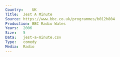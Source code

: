 ```yaml
---
Country:	UK
Title:	Jest A Minute
Source:	https://www.bbc.co.uk/programmes/b012h804
Production:	BBC Radio Wales
Years:	2006
Size:	5
Data:	jest-a-minute.csv
Type:	comedy
Media:	Radio
---
```

